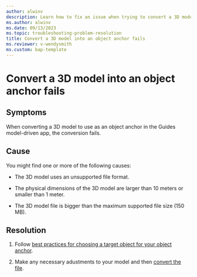 ```yaml
---
author: alwinv
description: Learn how to fix an issue when trying to convert a 3D model into an object anchor
ms.author: alwinv
ms.date: 09/13/2023
ms.topic: troubleshooting-problem-resolution
title: Convert a 3D model into an object anchor fails
ms.reviewer: v-wendysmith
ms.custom: bap-template
---
```


# Convert a 3D model into an object anchor fails

## Symptoms

When converting a 3D model to use as an object anchor in the Guides model-driven app, the conversion fails.

## Cause

You might find one or more of the following causes:

- The 3D model uses an unsupported file format.

- The physical dimensions of the 3D model are larger than 10 meters or smaller than 1 meter.

- The 3D model file is bigger than the maximum supported file size (150 MB).

## Resolution

1. Follow [best practices for choosing a target object for your object anchor](/dynamics365/mixed-reality/guides/pc-app-anchor-azure-object#best-practices-for-choosing-a-target-object-for-your-object-anchor).

1. Make any necessary adustments to your model and then [convert the file](/dynamics365/mixed-reality/guides/pc-app-anchor-azure-object#convert-the-file-in-the-guides-model-driven-app).